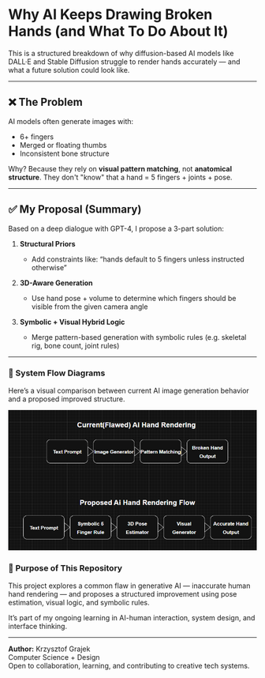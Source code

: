 # Why AI Keeps Drawing Broken Hands (and What To Do About It)

This is a structured breakdown of why diffusion-based AI models like DALL·E and Stable Diffusion struggle to render hands accurately — and what a future solution could look like.

---

## ❌ The Problem

AI models often generate images with:
- 6+ fingers
- Merged or floating thumbs
- Inconsistent bone structure

Why? Because they rely on **visual pattern matching**, not **anatomical structure**. They don't "know" that a hand = 5 fingers + joints + pose.

---

## ✅ My Proposal (Summary)

Based on a deep dialogue with GPT-4, I propose a 3-part solution:

1. **Structural Priors**  
   - Add constraints like: “hands default to 5 fingers unless instructed otherwise”

2. **3D-Aware Generation**  
   - Use hand pose + volume to determine which fingers should be visible from the given camera angle

3. **Symbolic + Visual Hybrid Logic**  
   - Merge pattern-based generation with symbolic rules (e.g. skeletal rig, bone count, joint rules)

---
### 🧩 System Flow Diagrams

Here’s a visual comparison between current AI image generation behavior and a proposed improved structure.

![AI Hand Flow](./Diagram.png)


### 🧭 Purpose of This Repository

This project explores a common flaw in generative AI — inaccurate human hand rendering — and proposes a structured improvement using pose estimation, visual logic, and symbolic rules.

It’s part of my ongoing learning in AI-human interaction, system design, and interface thinking.



---

**Author:** Krzysztof Grajek  
Computer Science + Design  
Open to collaboration, learning, and contributing to creative tech systems.

